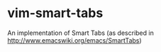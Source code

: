 vim-smart-tabs
==============

An implementation of Smart Tabs (as described in http://www.emacswiki.org/emacs/SmartTabs)